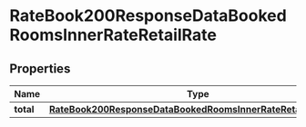 

# RateBook200ResponseDataBookedRoomsInnerRateRetailRate


## Properties

| Name | Type | Description | Notes |
|------------ | ------------- | ------------- | -------------|
|**total** | [**RateBook200ResponseDataBookedRoomsInnerRateRetailRateTotal**](RateBook200ResponseDataBookedRoomsInnerRateRetailRateTotal.md) |  |  [optional] |




